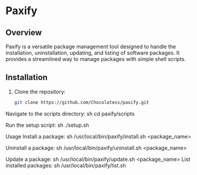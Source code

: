# Paxify

## Overview

Paxify is a versatile package management tool designed to handle the installation, uninstallation, updating, and listing of software packages. It provides a streamlined way to manage packages with simple shell scripts.

## Installation

1. Clone the repository:
   ```sh
   git clone https://github.com/Chocolatess/paxify.git

Navigate to the scripts directory:
sh
cd paxify/scripts




Run the setup script:
sh
./setup.sh


Usage
Install a package:
sh
/usr/local/bin/paxify/install.sh <package_name>



Uninstall a package:
sh
/usr/local/bin/paxify/uninstall.sh <package_name>


Update a package:
sh
/usr/local/bin/paxify/update.sh <package_name>
List installed packages:
sh
/usr/local/bin/paxify/list.sh